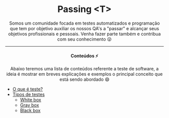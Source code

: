 <h1 align="center"> Passing &lt;T&gt;</h1>

<p align="center">Somos um comunidade focada em testes automatizados e programação que tem por objetivo auxiliar os nossos QA's a "passar" e alcançar seus objetivos profissionais e pessoais. Venha fazer parte também e contribua com seu conhecimento 😜 </p>

<hr>
<h4 align="center">Conteúdos ⚡</h4>

<p align="center">Abaixo teremos uma lista de conteúdos referente a teste de software, a ideia   é mostrar em breves explicações e exemplos o principal conceito que está sendo abordado 😄 </p>

 * [O que é teste?](./docs/conceito-de-teste/conceito-de-teste.md)
 * [Tipos de testes]()
   * [White box](#white-box)
   * [Gray box](#gray-box)
   * [Black box](#black-box) 



